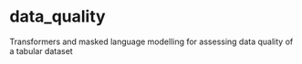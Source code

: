 # data_quality
Transformers and masked language modelling for assessing data quality of a tabular dataset
